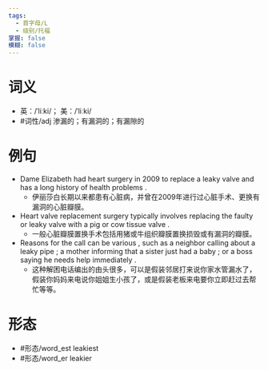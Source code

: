 ```yaml
---
tags:
  - 首字母/L
  - 级别/托福
掌握: false
模糊: false
---
```

# 词义
- 英：/ˈliːki/； 美：/ˈliːki/
- #词性/adj  渗漏的；有漏洞的；有漏隙的
# 例句
- Dame Elizabeth had heart surgery in 2009 to replace a leaky valve and has a long history of health problems .
	- 伊丽莎白长期以来都患有心脏病，并曾在2009年进行过心脏手术、更换有漏洞的心脏瓣膜。
- Heart valve replacement surgery typically involves replacing the faulty or leaky valve with a pig or cow tissue valve .
	- 一般心脏瓣膜置换手术包括用猪或牛组织瓣膜置换损毁或有漏洞的瓣膜。
- Reasons for the call can be various , such as a neighbor calling about a leaky pipe ; a mother informing that a sister just had a baby ; or a boss saying he needs help immediately .
	- 这种解困电话编出的由头很多，可以是假装邻居打来说你家水管漏水了，假装你妈妈来电说你姐姐生小孩了，或是假装老板来电要你立即赶过去帮忙等等。
# 形态
- #形态/word_est leakiest
- #形态/word_er leakier
